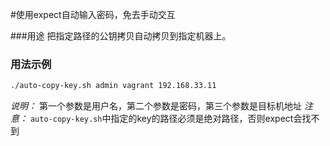 #使用expect自动输入密码，免去手动交互

###用途
把指定路径的公钥拷贝自动拷贝到指定机器上。

### 用法示例
``` bash
./auto-copy-key.sh admin vagrant 192.168.33.11
```
*说明：* 第一个参数是用户名，第二个参数是密码，第三个参数是目标机地址
*注意：* `auto-copy-key.sh`中指定的key的路径必须是绝对路径，否则expect会找不到

